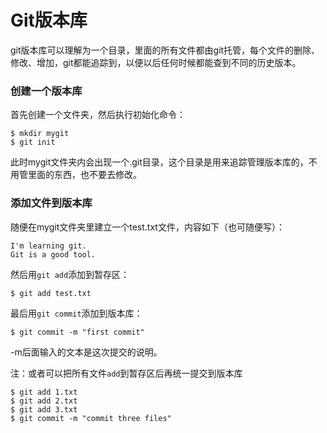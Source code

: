 # Git版本库

git版本库可以理解为一个目录，里面的所有文件都由git托管，每个文件的删除、修改、增加，git都能追踪到，以便以后任何时候都能查到不同的历史版本。

### 创建一个版本库

首先创建一个文件夹，然后执行初始化命令：

	$ mkdir mygit
	$ git init

此时mygit文件夹内会出现一个.git目录，这个目录是用来追踪管理版本库的，不用管里面的东西，也不要去修改。

### 添加文件到版本库

随便在mygit文件夹里建立一个test.txt文件，内容如下（也可随便写）：

	I'm learning git.
	Git is a good tool.

然后用`git add`添加到暂存区：

	$ git add test.txt

最后用`git commit`添加到版本库：

	$ git commit -m "first commit"

-m后面输入的文本是这次提交的说明。

注：或者可以把所有文件`add`到暂存区后再统一提交到版本库

	$ git add 1.txt
	$ git add 2.txt
	$ git add 3.txt
	$ git commit -m "commit three files"

